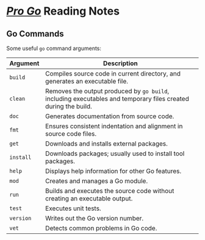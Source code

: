 # [_Pro Go_](../books/Pro_Go.pdf) Reading Notes

## Go Commands

Some useful `go` command arguments:

| Argument | Description |
|----------|-------------|
| `build` | Compiles source code in current directory, and generates an executable file. |
| `clean` | Removes the output produced by `go build`, including executables and temporary files created during the build. |
| `doc` | Generates documentation from source code. |
| `fmt` | Ensures consistent indentation and alignment in source code files. |
| `get` | Downloads and installs external packages. |
| `install` | Downloads packages; usually used to install tool packages. |
| `help` | Displays help information for other Go features. |
| `mod` | Creates and manages a Go module. |
| `run` | Builds and executes the source code without creating an executable output. |
| `test` | Executes unit tests. |
| `version` | Writes out the Go version number. |
| `vet` | Detects common problems in Go code. |